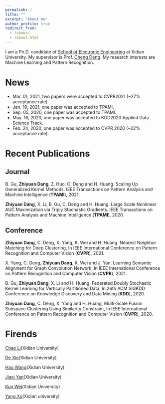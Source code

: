 ```yaml
---
permalink: /
title: ""
excerpt: "About me"
author_profile: true
redirect_from: 
  - /about/
  - /about.html
---
```


I am a Ph.D. candidate of [School of Electronic Engineering](http://see.xidian.edu.cn/) at Xidian University. My supervisor is Prof. [Cheng Deng](http://see.xidian.edu.cn/faculty/chdeng/). My research interests are Machine Learning and Pattern Recognition. 


# News
* Mar. 01, 2021, two papers were accepted to CVPR2021 (~27% acceptance rate)
* Jan. 19, 2021, one paper was accepted to TPAMI.
* Sep. 05, 2020, one paper was accepted to TPAMI.
* May. 16, 2020, one paper was accepted to KDD2020 Applied Data Science Track.
* Feb. 24, 2020, one paper was accepted to CVPR 2020 (~22% acceptance rate).

# Recent Publications
## Journal
B. Gu, **Zhiyuan Dang**, Z. Huo, C. Deng and H. Huang. Scaling Up Generalized Kernel Methods. IEEE Transactions on Pattern Analysis and Machine Intelligence (**TPAMI**), 2021.

**Zhiyuan Dang**, X. Li, B. Gu, C. Deng and H. Huang. Large Scale Nonlinear AUC Maximization via Triply Stochastic Gradients. IEEE Transactions on Pattern Analysis and Machine Intelligence (**TPAMI**), 2020.

## Conference

**Zhiyuan Dang**, C. Deng, X. Yang, K. Wei and H. Huang. Nearest Neighbor Matching for Deep Clustering, In IEEE International Conference on Pattern Recognition and Computer Vision (**CVPR**), 2021.

X. Yang, C. Deng, **Zhiyuan Dang**, K. Wei and J. Yan. Learning Semantic Alignment for Graph Convolution Network, In IEEE International Conference on Pattern Recognition and Computer Vision (**CVPR**), 2021.

B. Gu, **Zhiyuan Dang**, X. Li and H. Huang. Federated Doubly Stochastic Kernel Learning for Vertically Partitioned Data, In 26th ACM SIGKDD Conference on Knowledge Discovery and Data Mining (**KDD**), 2020.

**Zhiyuan Dang**, C. Deng, X. Yang and H. Huang, Multi-Scale Fusion Subspace Clustering Using Similarity Constraint, In IEEE International Conference on Pattern Recognition and Computer Vision (**CVPR**), 2020.


# Firends
[Chao Li](https://chaoli1991.github.io/)(Xidian University)

[De Xie](https://shadowxiede.github.io/)(Xidian University)

[Hao Wang](https://haowang1992.github.io/)(Xidian University)

[Jiexi Yan](https://JiexiYan.github.io)(Xidian University)

[Kun Wei](https://drkun.github.io/xdkunwei.github.io/)(Xidian University)

[Yang Xu](https://xdxuyang.github.io/)(Xidian university)

